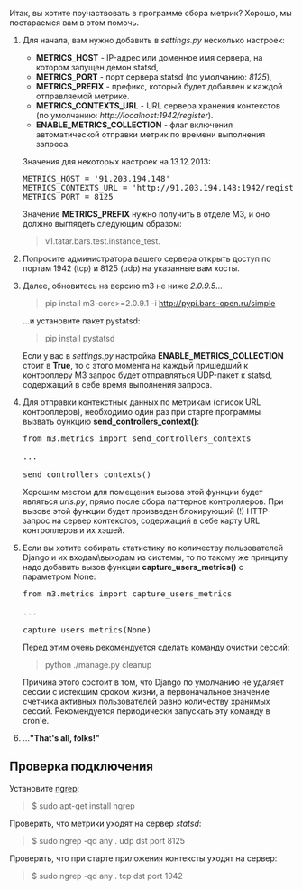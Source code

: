 <!-- 
.. title: Подключение отправки метрик
.. slug: podkliuchenie-otpravki-metrik
.. date: 2014/03/19 15:18:39
.. tags: 
.. link: 
.. description: 
.. type: text
-->


Итак, вы хотите поучаствовать в программе сбора метрик? Хорошо, мы постараемся вам в этом помочь.

1. Для начала, вам нужно добавить в _settings.py_ несколько настроек:
   - **METRICS_HOST** - IP-адрес или доменное имя сервера, на котором запущен демон statsd,
   - **METRICS_PORT** - порт сервера statsd (по умолчанию: _8125_),
   - **METRICS_PREFIX** - префикс, который будет добавлен к каждой отправляемой метрике.
   - **METRICS_CONTEXTS_URL** - URL сервера хранения контекстов (по умолчанию: _http://localhost:1942/register_).
   - **ENABLE_METRICS_COLLECTION** - флаг включения автоматической отправки метрик по времени выполнения запроса.

   Значения для некоторых настроек на 13.12.2013:
   <pre>
   METRICS_HOST = '91.203.194.148'
   METRICS_CONTEXTS_URL = 'http://91.203.194.148:1942/register'
   METRICS_PORT = 8125
   </pre>

   Значение **METRICS_PREFIX** нужно получить в отделе М3, и оно должно выглядеть следующим образом:
   > v1.tatar.bars.test.instance_test.

2. Попросите администратора вашего сервера открыть доступ по портам 1942 (tcp) и 8125 (udp) на указанные вам хосты.

3. Далее, обновитесь на версию m3 не ниже _2.0.9.5_...
   >pip install m3-core>=2.0.9.1 -i http://pypi.bars-open.ru/simple

   ...и установите пакет pystatsd:
   >pip install pystatsd

   Если у вас в _settings.py_ настройка **ENABLE_METRICS_COLLECTION** стоит в **True**, то с этого момента на каждый пришедший к контроллеру M3 запрос будет отправляться UDP-пакет к statsd, содержащий в себе время выполнения запроса.

4. Для отправки контекстных данных по метрикам (список URL контроллеров), необходимо один раз при старте программы вызвать
   функцию **send_controllers_context()**:

   <pre>
   from m3.metrics import send_controllers_contexts

   ...

   send_controllers_contexts()
   </pre>

   Хорошим местом для помещения вызова этой функции будет являться _urls.py_, прямо после сбора паттернов контроллеров. При вызове этой функции будет произведен блокирующий (!) HTTP-запрос на сервер контекстов, содержащий в себе карту URL контроллеров и их хэшей.

5. Если вы хотите собирать статистику по количеству пользователей Django и их входам\выходам из системы, то по такому же принципу надо добавить вызов функции **capture_users_metrics()** с параметром None:

   <pre>
   from m3.metrics import capture_users_metrics

   ...

   capture_users_metrics(None)
   </pre>

   Перед этим очень рекомендуется сделать команду очистки сессий:
   >python ./manage.py cleanup

   Причина этого состоит в том, что Django по умолчанию не удаляет сессии с истекшим сроком жизни, а первоначальное
   значение счетчика активных пользователей равно количеству хранимых сессий. Рекомендуется периодически запускать эту команду в cron'е.

6. ...**"That's all, folks!"**

Проверка подключения
--------------------

Установите [ngrep](http://ngrep.sourceforge.net/):
> $ sudo apt-get install ngrep

Проверить, что метрики уходят на сервер _statsd_:
> $ sudo ngrep -qd any . udp dst port 8125

Проверить, что при старте приложения контексты уходят на сервер:
> $ sudo ngrep -qd any . tcp dst port 1942
